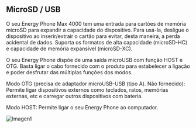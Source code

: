 ## MicroSD / USB

O seu Energy Phone Max 4000 tem uma entrada para cartões de memória microSD para expandir a capacidade do dispositivo.  Para usá-la, desligue o dispositivo ao inserir/extrair o cartão para evitar, desta maneira, a perda acidental de dados. Suporta os formatos de alta capacidade (microSD-HC) e capacidade de memória expansível (microSD-XC).

O seu Energy Phone dispõe de uma saída microUSB com função HOST e OTG. Basta ligar o cabo fornecido com o produto para estabelecer a ligação e poder desfrutar das múltiplas funções dos modos.

Modo OTG (precisa de adaptador microUSB-USB (tipo A). Não fornecido):  Permite ligar dispositivos externos como teclados, ratos, memórias externas, etc e carregar outros dispositivos com bateria.

Modo HOST: Permite ligar o seu Energy Phone ao computador.

![Imagen1](http://static.energysistem.com/images/manuals/42689/57f378b28f4d2.jpg)
